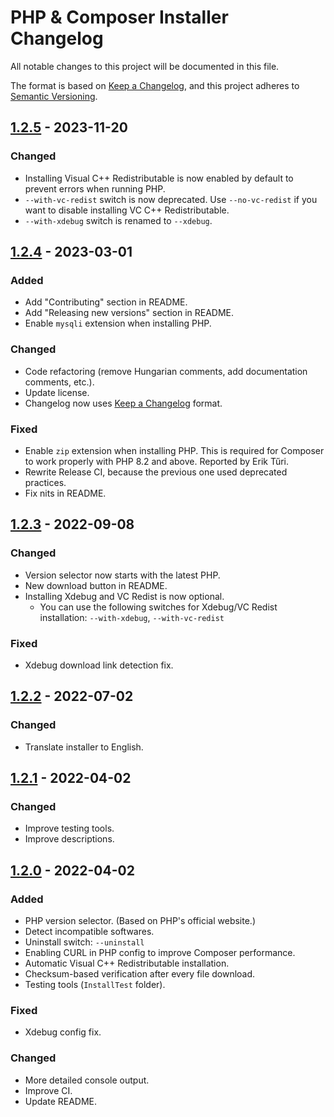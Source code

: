 # PHP & Composer Installer Changelog

All notable changes to this project will be documented in this file.

The format is based on [Keep a Changelog][keepachangelog], and this project adheres to [Semantic Versioning][semver].

## [1.2.5] - 2023-11-20

### Changed

- Installing Visual C++ Redistributable is now enabled by default to prevent errors when running PHP.
- `--with-vc-redist` switch is now deprecated. Use `--no-vc-redist` if you want to disable installing VC C++
  Redistributable.
- `--with-xdebug` switch is renamed to `--xdebug`.

## [1.2.4] - 2023-03-01

### Added

- Add "Contributing" section in README.
- Add "Releasing new versions" section in README.
- Enable `mysqli` extension when installing PHP.

### Changed

- Code refactoring (remove Hungarian comments, add documentation comments, etc.).
- Update license.
- Changelog now uses [Keep a Changelog](https://keepachangelog.com/en/1.0.0/) format.

### Fixed

- Enable `zip` extension when installing PHP. This is required for Composer to work properly with PHP 8.2 and above.
  Reported by Erik Tűri.
- Rewrite Release CI, because the previous one used deprecated practices.
- Fix nits in README.

## [1.2.3] - 2022-09-08

### Changed

- Version selector now starts with the latest PHP.
- New download button in README.
- Installing Xdebug and VC Redist is now optional.
  - You can use the following switches for Xdebug/VC Redist installation: `--with-xdebug`, `--with-vc-redist`
  
### Fixed

- Xdebug download link detection fix.

## [1.2.2] - 2022-07-02

### Changed

- Translate installer to English.

## [1.2.1] - 2022-04-02

### Changed

- Improve testing tools.
- Improve descriptions.

## [1.2.0] - 2022-04-02

### Added

- PHP version selector. (Based on PHP's official website.)
- Detect incompatible softwares.
- Uninstall switch: `--uninstall`
- Enabling CURL in PHP config to improve Composer performance.
- Automatic Visual C++ Redistributable installation.
- Checksum-based verification after every file download.
- Testing tools (`InstallTest` folder).

### Fixed

- Xdebug config fix.

### Changed

- More detailed console output.
- Improve CI.
- Update README.

[1.2.5]: https://github.com/totadavid95/PhpComposerInstaller/compare/v1.2.4...v1.2.5
[1.2.4]: https://github.com/totadavid95/PhpComposerInstaller/compare/v1.2.3...v1.2.4
[1.2.3]: https://github.com/totadavid95/PhpComposerInstaller/compare/v1.2.2...v1.2.3
[1.2.2]: https://github.com/totadavid95/PhpComposerInstaller/compare/v1.2.1...v1.2.2
[1.2.1]: https://github.com/totadavid95/PhpComposerInstaller/compare/v1.2.0...v1.2.1
[1.2.0]: https://github.com/totadavid95/PhpComposerInstaller/compare/v1.1.0...v1.2.0

[keepachangelog]: https://keepachangelog.com/en/1.0.0/
[semver]: https://semver.org/spec/v2.0.0.html
